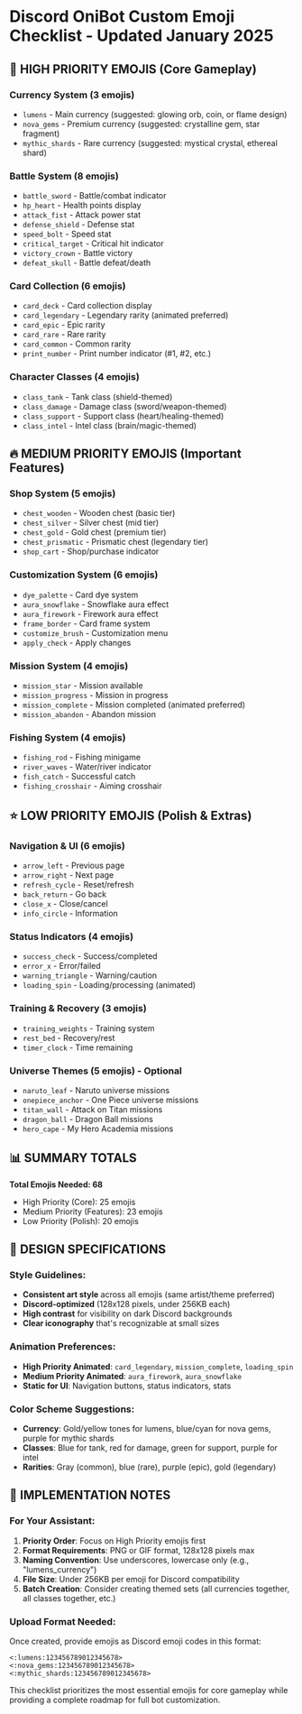 # Discord OniBot Custom Emoji Checklist - Updated January 2025

## 🎯 HIGH PRIORITY EMOJIS (Core Gameplay)

### Currency System (3 emojis)
- `lumens` - Main currency (suggested: glowing orb, coin, or flame design)
- `nova_gems` - Premium currency (suggested: crystalline gem, star fragment)
- `mythic_shards` - Rare currency (suggested: mystical crystal, ethereal shard)

### Battle System (8 emojis)
- `battle_sword` - Battle/combat indicator
- `hp_heart` - Health points display
- `attack_fist` - Attack power stat
- `defense_shield` - Defense stat
- `speed_bolt` - Speed stat
- `critical_target` - Critical hit indicator
- `victory_crown` - Battle victory
- `defeat_skull` - Battle defeat/death

### Card Collection (6 emojis)
- `card_deck` - Card collection display
- `card_legendary` - Legendary rarity (animated preferred)
- `card_epic` - Epic rarity
- `card_rare` - Rare rarity  
- `card_common` - Common rarity
- `print_number` - Print number indicator (#1, #2, etc.)

### Character Classes (4 emojis)
- `class_tank` - Tank class (shield-themed)
- `class_damage` - Damage class (sword/weapon-themed)
- `class_support` - Support class (heart/healing-themed)
- `class_intel` - Intel class (brain/magic-themed)

## 🔥 MEDIUM PRIORITY EMOJIS (Important Features)

### Shop System (5 emojis)
- `chest_wooden` - Wooden chest (basic tier)
- `chest_silver` - Silver chest (mid tier)
- `chest_gold` - Gold chest (premium tier)
- `chest_prismatic` - Prismatic chest (legendary tier)
- `shop_cart` - Shop/purchase indicator

### Customization System (6 emojis)
- `dye_palette` - Card dye system
- `aura_snowflake` - Snowflake aura effect
- `aura_firework` - Firework aura effect  
- `frame_border` - Card frame system
- `customize_brush` - Customization menu
- `apply_check` - Apply changes

### Mission System (4 emojis)
- `mission_star` - Mission available
- `mission_progress` - Mission in progress
- `mission_complete` - Mission completed (animated preferred)
- `mission_abandon` - Abandon mission

### Fishing System (4 emojis)
- `fishing_rod` - Fishing minigame
- `river_waves` - Water/river indicator
- `fish_catch` - Successful catch
- `fishing_crosshair` - Aiming crosshair

## ⭐ LOW PRIORITY EMOJIS (Polish & Extras)

### Navigation & UI (6 emojis)
- `arrow_left` - Previous page
- `arrow_right` - Next page  
- `refresh_cycle` - Reset/refresh
- `back_return` - Go back
- `close_x` - Close/cancel
- `info_circle` - Information

### Status Indicators (4 emojis)
- `success_check` - Success/completed
- `error_x` - Error/failed
- `warning_triangle` - Warning/caution
- `loading_spin` - Loading/processing (animated)

### Training & Recovery (3 emojis)
- `training_weights` - Training system
- `rest_bed` - Recovery/rest
- `timer_clock` - Time remaining

### Universe Themes (5 emojis) - Optional
- `naruto_leaf` - Naruto universe missions
- `onepiece_anchor` - One Piece universe missions  
- `titan_wall` - Attack on Titan missions
- `dragon_ball` - Dragon Ball missions
- `hero_cape` - My Hero Academia missions

## 📊 SUMMARY TOTALS

**Total Emojis Needed: 68**
- High Priority (Core): 25 emojis
- Medium Priority (Features): 23 emojis  
- Low Priority (Polish): 20 emojis

## 🎨 DESIGN SPECIFICATIONS

### Style Guidelines:
- **Consistent art style** across all emojis (same artist/theme preferred)
- **Discord-optimized** (128x128 pixels, under 256KB each)
- **High contrast** for visibility on dark Discord backgrounds
- **Clear iconography** that's recognizable at small sizes

### Animation Preferences:
- **High Priority Animated**: `card_legendary`, `mission_complete`, `loading_spin`
- **Medium Priority Animated**: `aura_firework`, `aura_snowflake`
- **Static for UI**: Navigation buttons, status indicators, stats

### Color Scheme Suggestions:
- **Currency**: Gold/yellow tones for lumens, blue/cyan for nova gems, purple for mythic shards
- **Classes**: Blue for tank, red for damage, green for support, purple for intel
- **Rarities**: Gray (common), blue (rare), purple (epic), gold (legendary)

## 🔧 IMPLEMENTATION NOTES

### For Your Assistant:
1. **Priority Order**: Focus on High Priority emojis first
2. **Format Requirements**: PNG or GIF format, 128x128 pixels max
3. **Naming Convention**: Use underscores, lowercase only (e.g., "lumens_currency")
4. **File Size**: Under 256KB per emoji for Discord compatibility
5. **Batch Creation**: Consider creating themed sets (all currencies together, all classes together, etc.)

### Upload Format Needed:
Once created, provide emojis as Discord emoji codes in this format:
```
<:lumens:123456789012345678>
<:nova_gems:123456789012345678>
<:mythic_shards:123456789012345678>
```

This checklist prioritizes the most essential emojis for core gameplay while providing a complete roadmap for full bot customization.